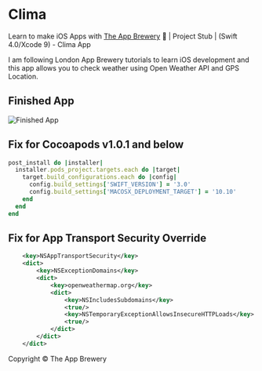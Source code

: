 # Clima
Learn to make iOS Apps with [The App Brewery](https://www.appbrewery.co) 📱 | Project Stub | (Swift 4.0/Xcode 9) - Clima App

I am following London App Brewery tutorials to learn iOS development and this app allows you to check weather using Open Weather API and GPS Location.

## Finished App
![Finished App](https://github.com/londonappbrewery/Images/blob/master/Clima.gif)

## Fix for Cocoapods v1.0.1 and below

```ruby
post_install do |installer|
  installer.pods_project.targets.each do |target|
    target.build_configurations.each do |config|
      config.build_settings['SWIFT_VERSION'] = '3.0'
      config.build_settings['MACOSX_DEPLOYMENT_TARGET'] = '10.10'
    end
  end
end
```

## Fix for App Transport Security Override

```XML
	<key>NSAppTransportSecurity</key>
	<dict>
		<key>NSExceptionDomains</key>
		<dict>
			<key>openweathermap.org</key>
			<dict>
				<key>NSIncludesSubdomains</key>
				<true/>
				<key>NSTemporaryExceptionAllowsInsecureHTTPLoads</key>
				<true/>
			</dict>
		</dict>
	</dict>
```


Copyright © The App Brewery

